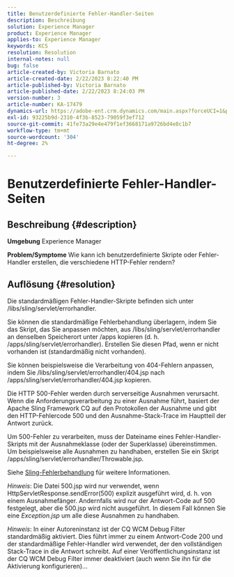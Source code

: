 ```yaml
---
title: Benutzerdefinierte Fehler-Handler-Seiten
description: Beschreibung
solution: Experience Manager
product: Experience Manager
applies-to: Experience Manager
keywords: KCS
resolution: Resolution
internal-notes: null
bug: false
article-created-by: Victoria Barnato
article-created-date: 2/22/2023 8:22:40 PM
article-published-by: Victoria Barnato
article-published-date: 2/22/2023 8:24:03 PM
version-number: 3
article-number: KA-17479
dynamics-url: https://adobe-ent.crm.dynamics.com/main.aspx?forceUCI=1&pagetype=entityrecord&etn=knowledgearticle&id=8df423a3-eeb2-ed11-83fe-6045bd0067ea
exl-id: 93225b9d-2310-4f3b-8523-79059f3ef712
source-git-commit: 41fe73a29e4e479f1ef3668171a9726bd4e8c1b7
workflow-type: tm+mt
source-wordcount: '304'
ht-degree: 2%

---
```


# Benutzerdefinierte Fehler-Handler-Seiten

## Beschreibung {#description}

<b>Umgebung</b>
Experience Manager


<b>Problem/Symptome</b>
Wie kann ich benutzerdefinierte Skripte oder Fehler-Handler erstellen, die verschiedene HTTP-Fehler rendern?


## Auflösung {#resolution}


Die standardmäßigen Fehler-Handler-Skripte befinden sich unter /libs/sling/servlet/errorhandler.

Sie können die standardmäßige Fehlerbehandlung überlagern, indem Sie das Skript, das Sie anpassen möchten, aus /libs/sling/servlet/errorhandler an denselben Speicherort unter /apps kopieren (d. h. /apps/sling/servlet/errorhandler). Erstellen Sie diesen Pfad, wenn er nicht vorhanden ist (standardmäßig nicht vorhanden).

Sie können beispielsweise die Verarbeitung von 404-Fehlern anpassen, indem Sie /libs/sling/servlet/errorhandler/404.jsp nach /apps/sling/servlet/errorhandler/404.jsp kopieren.

Die HTTP 500-Fehler werden durch serverseitige Ausnahmen verursacht. Wenn die Anforderungsverarbeitung zu einer Ausnahme führt, basiert der Apache Sling Framework CQ auf den Protokollen der Ausnahme und gibt den HTTP-Fehlercode 500 und den Ausnahme-Stack-Trace im Hauptteil der Antwort zurück.

Um 500-Fehler zu verarbeiten, muss der Dateiname eines Fehler-Handler-Skripts mit der Ausnahmeklasse (oder der Superklasse) übereinstimmen. Um beispielsweise alle Ausnahmen zu handhaben, erstellen Sie ein Skript /apps/sling/servlet/errorhandler/Throwable.jsp.

Siehe [Sling-Fehlerbehandlung](https://sling.apache.org/documentation/the-sling-engine/errorhandling.html) für weitere Informationen.

*Hinweis*: Die Datei 500.jsp wird nur verwendet, wenn HttpServletResponse.sendError(500) explizit ausgeführt wird, d. h. von einem Ausnahmefänger.
Andernfalls wird nur der Antwort-Code auf 500 festgelegt, aber die 500.jsp wird nicht ausgeführt.
In diesem Fall können Sie eine *Exception.jsp* um alle diese Ausnahmen zu handhaben.

*Hinweis*: In einer Autoreninstanz ist der CQ WCM Debug Filter standardmäßig aktiviert. Dies führt immer zu einem Antwort-Code 200 und der standardmäßige Fehler-Handler wird verwendet, der den vollständigen Stack-Trace in die Antwort schreibt. Auf einer Veröffentlichungsinstanz ist der CQ WCM Debug Filter immer deaktiviert (auch wenn Sie ihn für die Aktivierung konfigurieren)...
